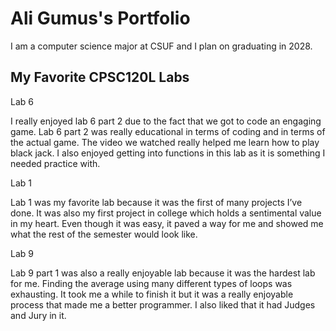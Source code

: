 # Ali Gumus's Portfolio

I am a computer science major at CSUF and I plan on graduating in 2028. 

## My Favorite CPSC120L Labs

Lab 6

I really enjoyed lab 6 part 2 due to the fact that we got to code an engaging game. Lab 6 part 2 was really educational in terms of coding and in terms of the actual game. The video we watched really helped me learn how to play black jack. I also enjoyed getting into functions in this lab as it is something I needed practice with.


Lab 1

Lab 1 was my favorite lab because it was the first of many projects I’ve done. It was also my first project in college which holds a sentimental value in my heart. Even though it was easy, it paved a way for me and showed me what the rest of the semester would look like. 


Lab 9 

Lab 9 part 1 was also a really enjoyable lab because it was the hardest lab for me. Finding the average using many different types of loops was exhausting. It took me a while to finish it but it was a really enjoyable process that made me a better programmer. I also liked that it had Judges and Jury in it.
